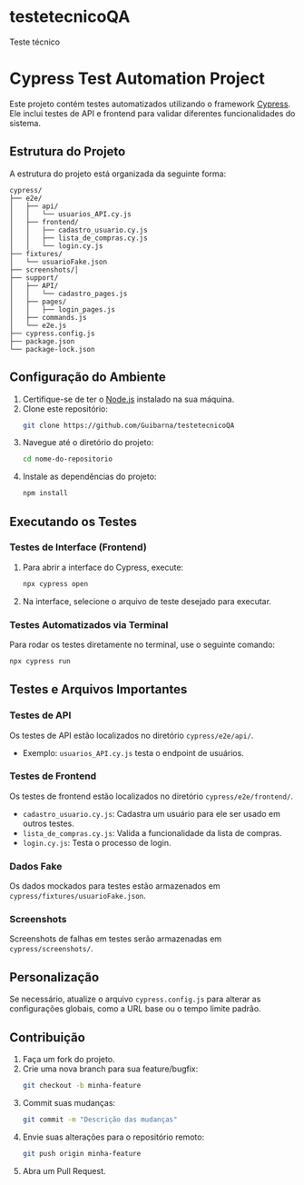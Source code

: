 # testetecnicoQA
Teste técnico


# Cypress Test Automation Project

Este projeto contém testes automatizados utilizando o framework [Cypress](https://www.cypress.io/). Ele inclui testes de API e frontend para validar diferentes funcionalidades do sistema.

## Estrutura do Projeto

A estrutura do projeto está organizada da seguinte forma:

```
cypress/
├── e2e/
│   ├── api/
│   │   └── usuarios_API.cy.js
│   ├── frontend/
│   │   ├── cadastro_usuario.cy.js
│   │   ├── lista_de_compras.cy.js
│   │   └── login.cy.js
├── fixtures/
│   └── usuarioFake.json
├── screenshots/│       
├── support/
│   ├── API/
│   │   └── cadastro_pages.js
│   ├── pages/
│   │   ├── login_pages.js
│   ├── commands.js
│   └── e2e.js
├── cypress.config.js
├── package.json
└── package-lock.json
```

## Configuração do Ambiente

1. Certifique-se de ter o [Node.js](https://nodejs.org/) instalado na sua máquina.
2. Clone este repositório:
   ```bash
   git clone https://github.com/Guibarna/testetecnicoQA
   ```
3. Navegue até o diretório do projeto:
   ```bash
   cd nome-do-repositorio
   ```
4. Instale as dependências do projeto:
   ```bash
   npm install
   ```

## Executando os Testes

### Testes de Interface (Frontend)

1. Para abrir a interface do Cypress, execute:
   ```bash
   npx cypress open
   ```
2. Na interface, selecione o arquivo de teste desejado para executar.

### Testes Automatizados via Terminal

Para rodar os testes diretamente no terminal, use o seguinte comando:
```bash
npx cypress run
```

## Testes e Arquivos Importantes

### Testes de API
Os testes de API estão localizados no diretório `cypress/e2e/api/`.
- Exemplo: `usuarios_API.cy.js` testa o endpoint de usuários.

### Testes de Frontend
Os testes de frontend estão localizados no diretório `cypress/e2e/frontend/`.
- `cadastro_usuario.cy.js`: Cadastra um usuário para ele ser usado em outros testes.
- `lista_de_compras.cy.js`: Valida a funcionalidade da lista de compras.
- `login.cy.js`: Testa o processo de login.

### Dados Fake
Os dados mockados para testes estão armazenados em `cypress/fixtures/usuarioFake.json`.

### Screenshots
Screenshots de falhas em testes serão armazenadas em `cypress/screenshots/`.

## Personalização

Se necessário, atualize o arquivo `cypress.config.js` para alterar as configurações globais, como a URL base ou o tempo limite padrão.

## Contribuição

1. Faça um fork do projeto.
2. Crie uma nova branch para sua feature/bugfix:
   ```bash
   git checkout -b minha-feature
   ```
3. Commit suas mudanças:
   ```bash
   git commit -m "Descrição das mudanças"
   ```
4. Envie suas alterações para o repositório remoto:
   ```bash
   git push origin minha-feature
   ```
5. Abra um Pull Request.


